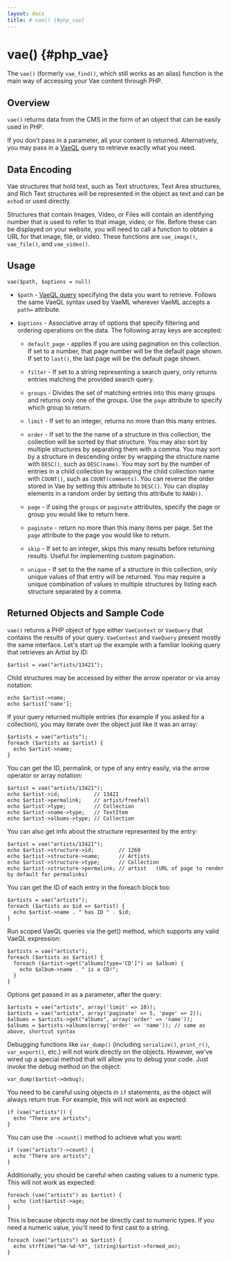 ```yaml
---
layout: docs
title: # vae() {#php_vae}
---
```


# vae() {#php_vae}

The `vae()` (formerly `vae_find()`, which still works as an alias)
function is the main way of accessing your Vae content through PHP.

## Overview

`vae()` returns data from the CMS in the form of an object that can be
easily used in PHP.

If you don't pass in a parameter, all your content is returned.
Alternatively, you may pass in a [VaeQL](#vaeql) query to retrieve
exactly what you need.

## Data Encoding

Vae structures that hold text, such as Text structures, Text Area
structures, and Rich Text structures will be represented in the object
as text and can be `echo`d or used directly.

Structures that contain Images, Video, or Files will contain an
identifying number that is used to refer to that image, video, or file.
Before these can be displayed on your website, you will need to call a
function to obtain a URL for that image, file, or video. These functions
are `vae_image()`, `vae_file()`, and `vae_video()`.

## Usage

`vae($path, $options = null)`

-   `$path` - [VaeQL query](#vaeql) specifying the data you want
    to retrieve. Follows the same VaeQL syntax used by VaeML wherever
    VaeML accepts a `path=` attribute.

-   `$options` - Associative array of options that specify filtering and
    ordering operations on the data. The following array keys are
    accepted:

    -   `default_page` - applies if you are using pagination on
        this collection. If set to a number, that page number will be
        the default page shown. If set to `last()`, the last page will
        be the default page shown.

    -   `filter` - If set to a string representing a search query, only
        returns entries matching the provided search query.

    -   `groups` - Divides the set of matching entries into this many
        groups and returns only one of the groups. Use the `page`
        attribute to specify which group to return.

    -   `limit` - If set to an integer, returns no more than this
        many entries.

    -   `order` - If set to the the name of a structure in this
        collection, the collection will be sorted by that structure. You
        may also sort by multiple structures by separating them with
        a comma. You may sort by a structure in descending order by
        wrapping the structure name with `DESC()`, such as `DESC(name)`.
        You may sort by the number of entries in a child collection by
        wrapping the child collection name with `COUNT()`, such as
        `COUNT(comments)`. You can reverse the order stored in Vae by
        setting this attribute to `DESC()`. You can display elements in
        a random order by setting this attribute to `RAND()`.

    -   `page` - if using the `groups` or `paginate` attributes, specify
        the page or group you would like to return here.

    -   `paginate` - return no more than this many items per page. Set
        the `page` attribute to the page you would like to return.

    -   `skip` - If set to an integer, skips this many results before
        returning results. Useful for implementing custom pagination.

    -   `unique` - If set to the the name of a structure in this
        collection, only unique values of that entry will be returned.
        You may require a unique combination of values in multiple
        structures by listing each structure separated by a comma.

## Returned Objects and Sample Code

`vae()` returns a PHP object of type either `VaeContext` or `VaeQuery`
that contains the results of your query. `VaeContext` and `VaeQuery`
present mostly the same interface. Let's start up the example with a
familiar looking query that retrieves an Artist by ID:

    $artist = vae("artists/13421");

Child structures may be accessed by either the arrow operator or via
array notation:

    echo $artist->name;
    echo $artist['name'];

If your query returned multiple entries (for example if you asked for a
collection), you may iterate over the object just like it was an array:

    $artists = vae("artists");
    foreach ($artists as $artist) {
      echo $artist->name;
    }

You can get the ID, permalink, or type of any entry easily, via the
arrow operator or array notation:

    $artist = vae("artists/13421");
    echo $artist->id;           // 13421
    echo $artist->permalink;    // artist/freefall
    echo $artist->type;         // Collection
    echo $artist->name->type;   // TextItem
    echo $artist->albums->type; // Collection

You can also get info about the structure represented by the entry:

    $artist = vae("artists/13421");
    echo $artist->structure->id;        // 1269
    echo $artist->structure->name;      // Artists
    echo $artist->structure->type;      // Collection
    echo $artist->structure->permalink; // artist   (URL of page to render by default for permalinks)

You can get the ID of each entry in the foreach block too:

    $artists = vae("artists");
    foreach ($artists as $id => $artist) {
      echo $artist->name . " has ID " . $id;
    }

Run scoped VaeQL queries via the get() method, which supports any valid
VaeQL expression:

    $artists = vae("artists");
    foreach ($artists as $artist) {
      foreach ($artist->get("albums[type='CD']") as $album) {
        echo $album->name . " is a CD!";
      }
    }

Options get passed in as a parameter, after the query:

    $artists = vae("artists", array('limit' => 10));
    $artists = vae("artists", array('paginate' => 5, 'page' => 2));
    $albums = $artists->get("albums", array('order' => 'name'));
    $albums = $artists->albums(array('order' => 'name')); // same as above, shortcut syntax

Debugging functions like `var_dump()` (including `serialize()`,
`print_r()`, `var_export()`, etc.) will not work directly on the
objects. However, we've wired up a special method that will allow you to
debug your code. Just invoke the debug method on the object:

    var_dump($artist->debug);

You need to be careful using objects in `if` statements, as the object
will always return true. For example, this will not work as expected:

    if (vae("artists")) {
      echo "There are artists";
    }

You can use the `->count()` method to achieve what you want:

    if (vae("artists")->count) {
      echo "There are artists";
    }

Additionally, you should be careful when casting values to a numeric
type. This will not work as expected:

    foreach (vae("artists") as $artist) {
      echo (int)$artist->age;
    }

This is because objects may not be directly cast to numeric types. If
you need a numeric value, you'll need to first cast to a string.

    foreach (vae("artists") as $artist) {
      echo strftime("%m-%d-%Y", (string)$artist->formed_on);
    }
